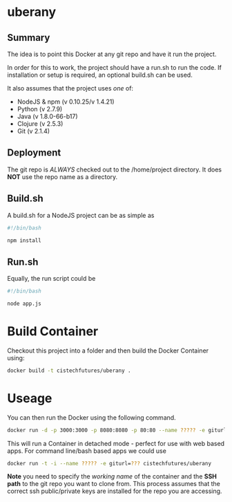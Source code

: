 # uberany
## Summary
The idea is to point this Docker at any git repo and have it run the project.

In order for this to work, the project should have a run.sh to run the code. If installation or setup is required, an optional build.sh can be used.

It also assumes that the project uses *one* of:

* NodeJS & npm (v 0.10.25/v 1.4.21)
* Python (v 2.7.9)
* Java (v 1.8.0-66-b17)
* Clojure (v 2.5.3)
* Git (v 2.1.4)

## Deployment
The git repo is *ALWAYS* checked out to the /home/project directory. It does **NOT** use the repo name as a directory. 

## Build.sh

A build.sh for a NodeJS project can be as simple as

```bash
#!/bin/bash

npm install
```

## Run.sh
Equally, the run script could be 

```bash
#!/bin/bash

node app.js
```

# Build Container
Checkout this project into a folder and then build the Docker Container using:

```bash
docker build -t cistechfutures/uberany .
```

# Useage
You can then run the Docker using the following command. 

```bash
docker run -d -p 3000:3000 -p 8080:8080 -p 80:80 --name ????? -e giturl=??? cistechfutures/uberany
```

This will run a Container in detached mode - perfect for use with web based apps. For command line/bash based apps we could use

```bash
docker run -t -i --name ????? -e giturl=??? cistechfutures/uberany
```

**Note** you need to specify the *working name* of the container and the **SSH path** to the git repo you want to clone from. This process assumes that the correct ssh public/private keys are installed for the repo you are accessing.

